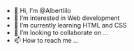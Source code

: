 - 👋 Hi, I’m @Albertlilo
- 👀 I’m interested in Web development 
- 🌱 I’m currently learning HTML and CSS
- 💞️ I’m looking to collaborate on ...
- 📫 How to reach me ...

<!---
Albertlilo/Albertlilo is a ✨ special ✨ repository because its `README.md` (this file) appears on your GitHub profile.
You can click the Preview link to take a look at your changes.
--->
